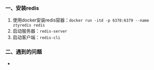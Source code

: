 ### 一、安装redis
1. 使用docker安装redis容器：`docker run -itd -p 6378:6379 --name ztyredis redis`
2. 启动服务器：`redis-server`
3. 启动客户端：`redis-cli`
### 二、遇到的问题
* 